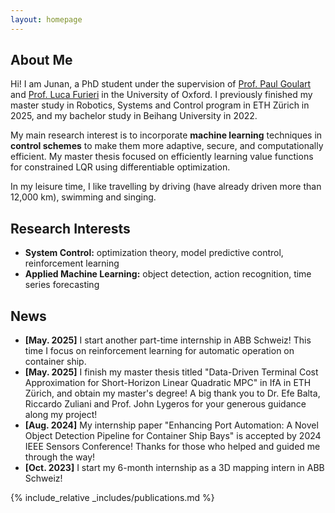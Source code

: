 ```yaml
---
layout: homepage
---
```


## About Me

Hi! I am Junan, a PhD student under the supervision of [Prof. Paul Goulart](https://users.ox.ac.uk/~engs1373/) and [Prof. Luca Furieri](https://www.lucafurieri.it/) in the University of Oxford. I previously finished my master study in Robotics, Systems and Control program in ETH Zürich in 2025, and my bachelor study in Beihang University in 2022.

My main research interest is to incorporate **machine learning** techniques in **control schemes** to make them more adaptive, secure, and computationally efficient. My master thesis focused on efficiently learning value functions for constrained LQR using differentiable optimization.

In my leisure time, I like travelling by driving (have already driven more than 12,000 km), swimming and singing.

## Research Interests

- **System Control:** optimization theory, model predictive control, reinforcement learning
- **Applied Machine Learning:** object detection, action recognition, time series forecasting

## News
- **[May. 2025]** I start another part-time internship in ABB Schweiz! This time I focus on reinforcement learning for automatic operation on container ship.
- **[May. 2025]** I finish my master thesis titled "Data-Driven Terminal Cost Approximation for Short-Horizon Linear Quadratic MPC" in IfA in ETH Zürich, and obtain my master's degree! A big thank you to Dr. Efe Balta, Riccardo Zuliani and Prof. John Lygeros for your generous guidance along my project!
- **[Aug. 2024]** My internship paper "Enhancing Port Automation: A Novel Object Detection Pipeline for Container Ship Bays" is accepted by 2024 IEEE Sensors Conference! Thanks for those who helped and guided me through the way!
- **[Oct. 2023]** I start my 6-month internship as a 3D mapping intern in ABB Schweiz!

{% include_relative _includes/publications.md %}

<!-- {% include_relative _includes/services.md %} -->

